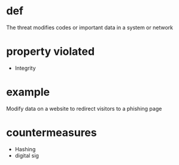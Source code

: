# def
The threat modifies codes or important data in a system or network
# property violated
- Integrity 
# example
Modify data on a website to redirect visitors to a phishing page
# countermeasures
- Hashing
- digital sig